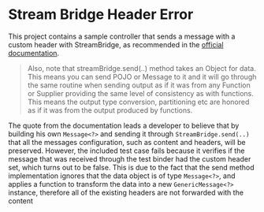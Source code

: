 Stream Bridge Header Error
============================

This project contains a sample controller that sends a message with a custom header with StreamBridge, as recommended in the [official documentation](https://cloud.spring.io/spring-cloud-static/spring-cloud-stream/3.0.3.RELEASE/reference/html/spring-cloud-stream.html#_using_streambridge).

> Also, note that streamBridge.send(..) method takes an Object for data. This means you can send POJO or Message to it and it will go through the same routine when sending output as if it was from any Function or Supplier providing the same level of consistency as with functions. This means the output type conversion, partitioning etc are honored as if it was from the output produced by functions.

The quote from the documentation leads a developer to believe that by building his own `Message<?>` and sending it through `StreamBridge.send(..)` that all the messages configuration, such as content and headers, will be preserved.
However, the included test case fails because it verifies if the message that was received through the test binder had the custom header set, which turns out to be false. This is due to the fact that
the send method implementation ignores that the data object is of type `Message<?>`, and applies a function to transform the data into a new `GenericMessage<?>` instance, therefore all of the existing headers are not forwarded with the content

